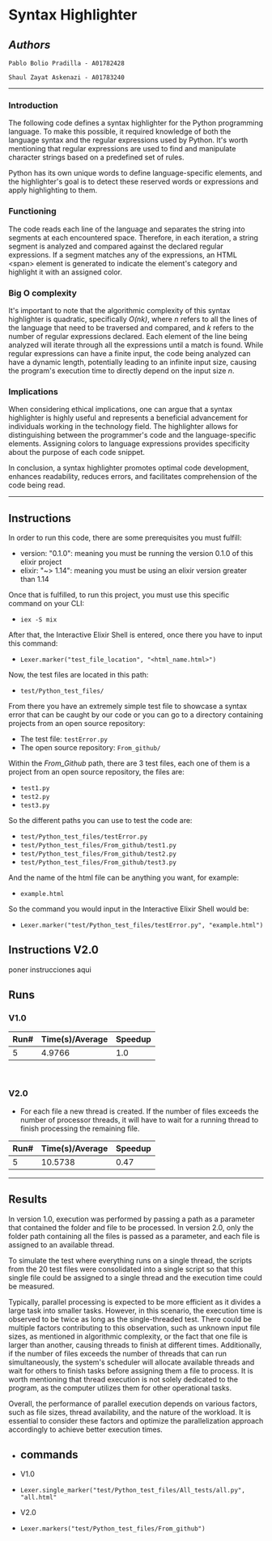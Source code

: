 # **Syntax Highlighter**
## *Authors*
    Pablo Bolio Pradilla - A01782428

    Shaul Zayat Askenazi - A01783240

<hr>

### Introduction
The following code defines a syntax highlighter for the Python programming language. To make this possible, it required knowledge of both the language syntax and the regular expressions used by Python. It's worth mentioning that regular expressions are used to find and manipulate character strings based on a predefined set of rules.

Python has its own unique words to define language-specific elements, and the highlighter's goal is to detect these reserved words or expressions and apply highlighting to them.

### Functioning
The code reads each line of the language and separates the string into segments at each encountered space. Therefore, in each iteration, a string segment is analyzed and compared against the declared regular expressions. If a segment matches any of the expressions, an HTML &lt;span&gt; element is generated to indicate the element's category and highlight it with an assigned color.

### Big O complexity
It's important to note that the algorithmic complexity of this syntax highlighter is quadratic, specifically *O(nk)*, where *n* refers to all the lines of the language that need to be traversed and compared, and *k* refers to the number of regular expressions declared. Each element of the line being analyzed will iterate through all the expressions until a match is found. While regular expressions can have a finite input, the code being analyzed can have a dynamic length, potentially leading to an infinite input size, causing the program's execution time to directly depend on the input size *n*.

### Implications
When considering ethical implications, one can argue that a syntax highlighter is highly useful and represents a beneficial advancement for individuals working in the technology field. The highlighter allows for distinguishing between the programmer's code and the language-specific elements. Assigning colors to language expressions provides specificity about the purpose of each code snippet.

In conclusion, a syntax highlighter promotes optimal code development, enhances readability, reduces errors, and facilitates comprehension of the code being read.

<hr>

## **Instructions**
In order to run this code, there are some prerequisites you must fulfill:
- version: "0.1.0": meaning you must be running the version 0.1.0 of this elixir project
- elixir: "~> 1.14": meaning you must be using an elixir version greater than 1.14

Once that is fulfilled, to run this project, you must use this specific command on your CLI:
- `iex -S mix`

After that, the Interactive Elixir Shell is entered, once there you have to input this command:
- `Lexer.marker("test_file_location", "<html_name.html>")`

Now, the test files are located in this path:
- `test/Python_test_files/`

From there you have an extremely simple test file to showcase a syntax error that can be caught by our code or you can go to a directory containing projects from an open source repository:
- The test file: `testError.py`
- The open source repository: `From_github/`

Within the _From_Github_ path, there are 3 test files, each one of them is a project from an open source repository, the files are:
- `test1.py`
- `test2.py`
- `test3.py`

So the different paths you can use to test the code are:
- `test/Python_test_files/testError.py`
- `test/Python_test_files/From_github/test1.py`
- `test/Python_test_files/From_github/test2.py`
- `test/Python_test_files/From_github/test3.py`

And the name of the html file can be anything you want, for example:
- `example.html`

So the command you would input in the Interactive Elixir Shell would be:
- `Lexer.marker("test/Python_test_files/testError.py", "example.html")`

## **Instructions V2.0**
poner instrucciones aqui

## **Runs**

### **V1.0**

|Run#          | Time(s)/Average|Speedup|  
| -----------  | ----------- | ----------- |
| 5            |     4.9766  | 1.0         |


<br>

### **V2.0**

- For each file a new thread is created.
If the number of files exceeds the number of processor threads, it will have to wait for a running thread to finish processing the remaining file.

|Run#          | Time(s)/Average|Speedup|
| -----------  | ----------- | ----------- |
| 5            |    10.5738  |    0.47     |


<hr>

## **Results**

In version 1.0, execution was performed by passing a path as a parameter that contained the folder and file to be processed. In version 2.0, only the folder path containing all the files is passed as a parameter, and each file is assigned to an available thread.

To simulate the test where everything runs on a single thread, the scripts from the 20 test files were consolidated into a single script so that this single file could be assigned to a single thread and the execution time could be measured.

Typically, parallel processing is expected to be more efficient as it divides a large task into smaller tasks. However, in this scenario, the execution time is observed to be twice as long as the single-threaded test. There could be multiple factors contributing to this observation, such as unknown input file sizes, as mentioned in algorithmic complexity, or the fact that one file is larger than another, causing threads to finish at different times. Additionally, if the number of files exceeds the number of threads that can run simultaneously, the system's scheduler will allocate available threads and wait for others to finish tasks before assigning them a file to process. It is worth mentioning that thread execution is not solely dedicated to the program, as the computer utilizes them for other operational tasks.

Overall, the performance of parallel execution depends on various factors, such as file sizes, thread availability, and the nature of the workload. It is essential to consider these factors and optimize the parallelization approach accordingly to achieve better execution times.

- ## commands 

- V1.0


- ```Lexer.single_marker("test/Python_test_files/All_tests/all.py", "all.html"```


- V2.0


- ```Lexer.markers("test/Python_test_files/From_github")```